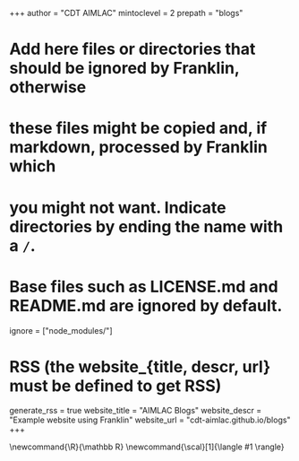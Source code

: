 <!--
Add here global page variables to use throughout your website.
-->
+++
author = "CDT AIMLAC"
mintoclevel = 2
prepath = "blogs"

# Add here files or directories that should be ignored by Franklin, otherwise
# these files might be copied and, if markdown, processed by Franklin which
# you might not want. Indicate directories by ending the name with a `/`.
# Base files such as LICENSE.md and README.md are ignored by default.
ignore = ["node_modules/"]

# RSS (the website_{title, descr, url} must be defined to get RSS)
generate_rss = true
website_title = "AIMLAC Blogs"
website_descr = "Example website using Franklin"
website_url   = "cdt-aimlac.github.io/blogs"
+++

<!--
Add here global latex commands to use throughout your pages.
-->
\newcommand{\R}{\mathbb R}
\newcommand{\scal}[1]{\langle #1 \rangle}
